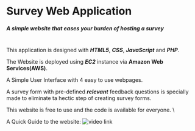 # Survey Web Application
##### A simple website that eases your burden of hosting a survey
\
This application is designed with **_HTML5_**, **_CSS_**, **_JavaScript_** and **_PHP_**. 

The Website is deployed using **_EC2_** instance via **Amazon Web Services(AWS)**.

A Simple User Interface with 4 easy to use webpages.

A survey form with pre-defined **_relevant_** feedback questions is specially made to eliminate ta hectic step of creating survey forms.

This website is free to use and the code is available for everyone.
\

A Quick Guide to the website:
![video link](https://youtu.be/mwRA4iCKcy0)
